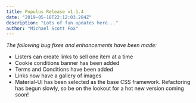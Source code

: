 ```yaml
---
title: Populus Release v1.1.4
date: "2019-05-18T22:12:03.284Z"
description: "Lots of fun updates here..."
author: "Michael Scott Fox"
---
```


*The following bug fixes and enhancements have been made:*
 - Listers can create links to sell one item at a time
 - Cookie conditions banner has been added
 - Terms and Conditions have been added
 - Links now have a gallery of images 
 - Material-UI has been selected as the base CSS framework. Refactoring has begun slowly, so be on the lookout for a hot new version coming soon!

